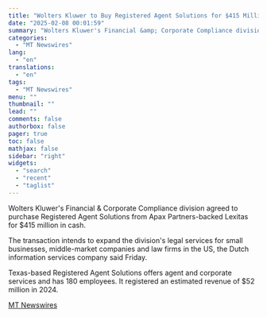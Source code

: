 ```yaml
---
title: "Wolters Kluwer to Buy Registered Agent Solutions for $415 Million"
date: "2025-02-08 00:01:59"
summary: "Wolters Kluwer's Financial &amp; Corporate Compliance division agreed to purchase Registered Agent Solutions from Apax Partners-backed Lexitas for $415 million in cash. The transaction intends to expand the division's legal services for small businesses, middle-market companies and law firms in the US, the Dutch information services company said Friday. Texas-based..."
categories:
  - "MT Newswires"
lang:
  - "en"
translations:
  - "en"
tags:
  - "MT Newswires"
menu: ""
thumbnail: ""
lead: ""
comments: false
authorbox: false
pager: true
toc: false
mathjax: false
sidebar: "right"
widgets:
  - "search"
  - "recent"
  - "taglist"
---
```


Wolters Kluwer's Financial & Corporate Compliance division agreed to purchase Registered Agent Solutions from Apax Partners-backed Lexitas for $415 million in cash.

The transaction intends to expand the division's legal services for small businesses, middle-market companies and law firms in the US, the Dutch information services company said Friday.

Texas-based Registered Agent Solutions offers agent and corporate services and has 180 employees. It registered an estimated revenue of $52 million in 2024.

[MT Newswires](https://www.tradingview.com/news/mtnewswires.com:20250207:G2465223:0/)
